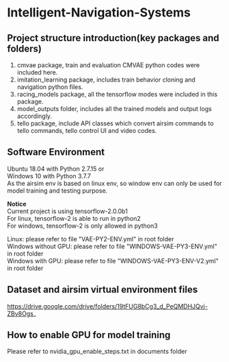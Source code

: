 # Intelligent-Navigation-Systems

## Project structure introduction(key packages and folders)

1. cmvae package, train and evaluation CMVAE python codes were included here.
2. imitation_learning package, includes train behavior cloning and navigation python files.
3. racing_models package, all the tensorflow modes were included in this package.
4. model_outputs folder, includes all the trained models and output logs accordingly.
5. tello package, include API classes which convert airsim commands to tello commands, tello control UI and video codes.


## Software Environment

Ubuntu 18.04 with Python 2.7.15 or<br/>
Windows 10 with Python 3.7.7<br/>
As the airsim env is based on linux env, so window env can only be used for model training and testing purpose.

**Notice**<br/>
Current project is using tensorflow-2.0.0b1<br/>
For linux, tensorflow-2 is able to run in python2<br/> 
For windows, tensorflow-2 is only allowed in python3<br/> 

Linux: please refer to file "VAE-PY2-ENV.yml" in root folder<br/> 
Windows without GPU: please refer to file "WINDOWS-VAE-PY3-ENV.yml" in root folder<br/> 
Windows with GPU: please refer to file "WINDOWS-VAE-PY3-ENV-V2.yml" in root folder<br/>

## Dataset and airsim virtual environment files

https://drive.google.com/drive/folders/19tFUG8bCg3_d_PeQMDHJQvj-ZBv8Ogs_

## How to enable GPU for model training

Please refer to nvidia_gpu_enable_steps.txt in documents folder